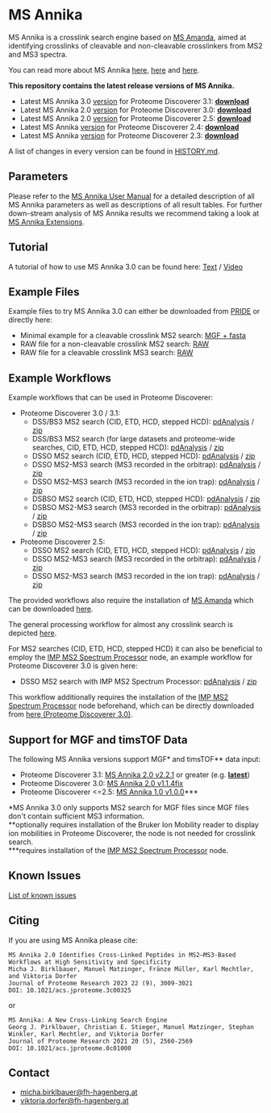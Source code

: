 # MS Annika

MS Annika is a crosslink search engine based on [MS Amanda](https://dx.doi.org/10.1021/pr500202e), aimed at identifying crosslinks of cleavable and non-cleavable crosslinkers from MS2 and MS3 spectra.

You can read more about MS Annika [here](https://ms.imp.ac.at/?action=ms-annika), [here](https://doi.org/10.1021/acs.jproteome.0c01000) and [here](https://doi.org/10.1021/acs.jproteome.3c00325).

**This repository contains the latest release versions of MS Annika.**

- Latest MS Annika 3.0 [version](https://raw.githubusercontent.com/hgb-bin-proteomics/MSAnnika/master/releases/latest/PD3.1/version.txt) for Proteome Discoverer 3.1: [**download**](https://github.com/hgb-bin-proteomics/MSAnnika/raw/master/releases/latest/PD3.1/latest.zip)
- Latest MS Annika 2.0 [version](https://raw.githubusercontent.com/hgb-bin-proteomics/MSAnnika/master/releases/latest/PD3.0/version.txt) for Proteome Discoverer 3.0: [**download**](https://github.com/hgb-bin-proteomics/MSAnnika/raw/master/releases/latest/PD3.0/latest.zip)
- Latest MS Annika 2.0 [version](https://raw.githubusercontent.com/hgb-bin-proteomics/MSAnnika/master/releases/latest/PD2.5/version.txt) for Proteome Discoverer 2.5: [**download**](https://github.com/hgb-bin-proteomics/MSAnnika/raw/master/releases/latest/PD2.5/latest.zip)
- Latest MS Annika [version](https://raw.githubusercontent.com/hgb-bin-proteomics/MSAnnika/master/releases/latest/PD2.4/version.txt) for Proteome Discoverer 2.4: [**download**](https://github.com/hgb-bin-proteomics/MSAnnika/raw/master/releases/latest/PD2.4/latest.zip)
- Latest MS Annika [version](https://raw.githubusercontent.com/hgb-bin-proteomics/MSAnnika/master/releases/latest/PD2.3/version.txt) for Proteome Discoverer 2.3: [**download**](https://github.com/hgb-bin-proteomics/MSAnnika/raw/master/releases/latest/PD2.3/latest.zip)

A list of changes in every version can be found in [HISTORY.md](https://github.com/hgb-bin-proteomics/MSAnnika/blob/master/HISTORY.md).

## Parameters

Please refer to the [MS Annika User Manual](https://github.com/hgb-bin-proteomics/MSAnnika/blob/master/MS_Annika_3.0_UserManual.pdf) for a detailed description of all MS Annika parameters as
well as descriptions of all result tables. For further down-stream analysis of MS Annika results we recommend taking a look at [MS Annika Extensions](https://github.com/hgb-bin-proteomics/MSAnnika_Extensions).

## Tutorial

A tutorial of how to use MS Annika 3.0 can be found here: [Text](https://github.com/hgb-bin-proteomics/MSAnnika/blob/master/tutorial/MS_Annika_3.0_Tutorial.pdf) / [Video](https://www.youtube.com/watch?v=L1lVt35PYv4)

## Example Files

Example files to try MS Annika 3.0 can either be downloaded from [PRIDE](https://www.ebi.ac.uk/pride/archive/projects/PXD041955) or directly here:
- Minimal example for a cleavable crosslink MS2 search: [MGF + fasta](https://github.com/hgb-bin-proteomics/MSAnnika/raw/master/examples/data.zip)
- RAW file for a non-cleavable crosslink MS2 search: [RAW](https://ftp.pride.ebi.ac.uk/pride/data/archive/2020/07/PXD014337/XLpeplib_Beveridge_QEx-HFX_DSS_R1.raw)
- RAW file for a cleavable crosslink MS3 search: [RAW](https://ftp.pride.ebi.ac.uk/pride/data/archive/2023/08/PXD041955/20211219_Eclipse_LC4_G2_Trap_backflash_Peplib20_DSSO_pl1_MS3_OTOTOT.raw)

## Example Workflows

Example workflows that can be used in Proteome Discoverer:

- Proteome Discoverer 3.0 / 3.1:
  - DSS/BS3 MS2 search (CID, ETD, HCD, stepped HCD): [pdAnalysis](https://github.com/hgb-bin-proteomics/MSAnnika/raw/master/workflows/PD3.1/DSS.pdAnalysis) / [zip](https://github.com/hgb-bin-proteomics/MSAnnika/raw/master/workflows/PD3.1/DSS.zip)
  - DSS/BS3 MS2 search (for large datasets and proteome-wide searches, CID, ETD, HCD, stepped HCD): [pdAnalysis](https://github.com/hgb-bin-proteomics/MSAnnika/raw/master/workflows/PD3.1/DSS_big.pdAnalysis) / [zip](https://github.com/hgb-bin-proteomics/MSAnnika/raw/master/workflows/PD3.1/DSS_big.zip)
  - DSSO MS2 search (CID, ETD, HCD, stepped HCD): [pdAnalysis](https://github.com/hgb-bin-proteomics/MSAnnika/raw/master/workflows/PD3.0/DSSO_MS2.pdAnalysis) / [zip](https://github.com/hgb-bin-proteomics/MSAnnika/raw/master/workflows/PD3.0/DSSO_MS2.zip)
  - DSSO MS2-MS3 search (MS3 recorded in the orbitrap): [pdAnalysis](https://github.com/hgb-bin-proteomics/MSAnnika/raw/master/workflows/PD3.0/DSSO_MS2_MS3_Orbitrap.pdAnalysis) / [zip](https://github.com/hgb-bin-proteomics/MSAnnika/raw/master/workflows/PD3.0/DSSO_MS2_MS3_Orbitrap.zip)
  - DSSO MS2-MS3 search (MS3 recorded in the ion trap): [pdAnalysis](https://github.com/hgb-bin-proteomics/MSAnnika/raw/master/workflows/PD3.0/DSSO_MS2_MS3_Iontrap.pdAnalysis) / [zip](https://github.com/hgb-bin-proteomics/MSAnnika/raw/master/workflows/PD3.0/DSSO_MS2_MS3_Iontrap.zip)
  - DSBSO MS2 search (CID, ETD, HCD, stepped HCD): [pdAnalysis](https://github.com/hgb-bin-proteomics/MSAnnika/raw/master/workflows/PD3.0/DSBSO_MS2.pdAnalysis) / [zip](https://github.com/hgb-bin-proteomics/MSAnnika/raw/master/workflows/PD3.0/DSBSO_MS2.zip)
  - DSBSO MS2-MS3 search (MS3 recorded in the orbitrap): [pdAnalysis](https://github.com/hgb-bin-proteomics/MSAnnika/raw/master/workflows/PD3.0/DSBSO_MS2_MS3_Orbitrap.pdAnalysis) / [zip](https://github.com/hgb-bin-proteomics/MSAnnika/raw/master/workflows/PD3.0/DSBSO_MS2_MS3_Orbitrap.zip)
  - DSBSO MS2-MS3 search (MS3 recorded in the ion trap): [pdAnalysis](https://github.com/hgb-bin-proteomics/MSAnnika/raw/master/workflows/PD3.0/DSBSO_MS2_MS3_Iontrap.pdAnalysis) / [zip](https://github.com/hgb-bin-proteomics/MSAnnika/raw/master/workflows/PD3.0/DSBSO_MS2_MS3_Iontrap.zip)
- Proteome Discoverer 2.5:
  - DSSO MS2 search (CID, ETD, HCD, stepped HCD): [pdAnalysis](https://github.com/hgb-bin-proteomics/MSAnnika/raw/master/workflows/PD2.5/DSSO_MS2.pdAnalysis) / [zip](https://github.com/hgb-bin-proteomics/MSAnnika/raw/master/workflows/PD2.5/DSSO_MS2.zip)
  - DSSO MS2-MS3 search (MS3 recorded in the orbitrap): [pdAnalysis](https://github.com/hgb-bin-proteomics/MSAnnika/raw/master/workflows/PD2.5/DSSO_MS2_MS3_Orbitrap.pdAnalysis) / [zip](https://github.com/hgb-bin-proteomics/MSAnnika/raw/master/workflows/PD2.5/DSSO_MS2_MS3_Orbitrap.zip)
  - DSSO MS2-MS3 search (MS3 recorded in the ion trap): [pdAnalysis](https://github.com/hgb-bin-proteomics/MSAnnika/raw/master/workflows/PD2.5/DSSO_MS2_MS3_Iontrap.pdAnalysis) / [zip](https://github.com/hgb-bin-proteomics/MSAnnika/raw/master/workflows/PD2.5/DSSO_MS2_MS3_Iontrap.zip)

The provided workflows also require the installation of [MS Amanda](https://dx.doi.org/10.1021/pr500202e) which can be downloaded [here](https://ms.imp.ac.at/?action=ms-amanda).

The general processing workflow for almost any crosslink search is depicted [here](workflows/general_wf.png).

For MS2 searches (CID, ETD, HCD, stepped HCD) it can also be beneficial to employ the [IMP MS2 Spectrum Processor](https://ms.imp.ac.at/?action=spectrum-processor) node, an example workflow for Proteome Discoverer 3.0 is given here:

- DSSO MS2 search with IMP MS2 Spectrum Processor: [pdAnalysis](https://github.com/hgb-bin-proteomics/MSAnnika/raw/master/workflows/PD3.0/DSSO_IMP_MS2.pdAnalysis) / [zip](https://github.com/hgb-bin-proteomics/MSAnnika/raw/master/workflows/PD3.0/DSSO_IMP_MS2.zip)

This workflow additionally requires the installation of the [IMP MS2 Spectrum Processor](https://ms.imp.ac.at/?action=spectrum-processor) node beforehand, which can be directly downloaded from [here (Proteome Discoverer 3.0)](https://ms.imp.ac.at/?file=spectrum-processor/ms2spectrumprocessor_3.0.zip).

## Support for MGF and timsTOF Data

The following MS Annika versions support MGF\* and timsTOF\*\* data input:
- Proteome Discoverer 3.1: [MS Annika 2.0 v2.2.1](https://github.com/hgb-bin-proteomics/MSAnnika/releases/tag/v2.2.1) or greater (e.g. [**latest**](https://github.com/hgb-bin-proteomics/MSAnnika/raw/master/releases/latest/PD3.1/latest.zip))
- Proteome Discoverer 3.0: [MS Annika 2.0 v1.1.4fix](https://github.com/hgb-bin-proteomics/MSAnnika/releases/tag/v1.1.4fix)
- Proteome Discoverer <=2.5: [MS Annika 1.0 v1.0.0](https://github.com/hgb-bin-proteomics/MSAnnika/releases/tag/v1.0.0)\*\*\*

\*MS Annika 3.0 only supports MS2 search for MGF files since MGF files don't contain sufficient MS3 information.  
\*\*optionally requires installation of the Bruker Ion Mobility reader to display ion mobilities in Proteome Discoverer, the node is not needed for crosslink search.  
\*\*\*requires installation of the [IMP MS2 Spectrum Processor](https://ms.imp.ac.at/?action=spectrum-processor) node.

## Known Issues

[List of known issues](https://github.com/hgb-bin-proteomics/MSAnnika/issues)

## Citing

If you are using MS Annika please cite:
```
MS Annika 2.0 Identifies Cross-Linked Peptides in MS2–MS3-Based Workflows at High Sensitivity and Specificity
Micha J. Birklbauer, Manuel Matzinger, Fränze Müller, Karl Mechtler, and Viktoria Dorfer
Journal of Proteome Research 2023 22 (9), 3009-3021
DOI: 10.1021/acs.jproteome.3c00325
```
or
```
MS Annika: A New Cross-Linking Search Engine
Georg J. Pirklbauer, Christian E. Stieger, Manuel Matzinger, Stephan Winkler, Karl Mechtler, and Viktoria Dorfer
Journal of Proteome Research 2021 20 (5), 2560-2569
DOI: 10.1021/acs.jproteome.0c01000
```

## Contact

- [micha.birklbauer@fh-hagenberg.at](mailto:micha.birklbauer@fh-hagenberg.at)
- [viktoria.dorfer@fh-hagenberg.at](mailto:viktoria.dorfer@fh-hagenberg.at)

